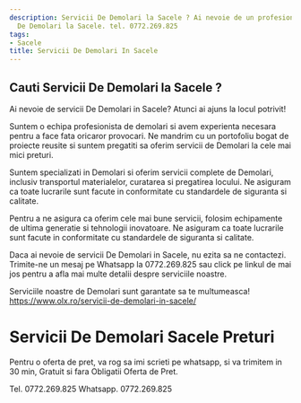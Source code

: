 ```yaml
---
description: Servicii De Demolari la Sacele ? Ai nevoie de un profesionist in Servicii
  De Demolari la Sacele. tel. 0772.269.825
tags:
- Sacele
title: Servicii De Demolari In Sacele
---
```



## Cauti Servicii De Demolari la Sacele ?

Ai nevoie de servicii De Demolari in Sacele? 
Atunci ai ajuns la locul potrivit! 

Suntem o echipa profesionista de demolari si avem experienta necesara pentru a face fata oricaror provocari. Ne mandrim cu un portofoliu bogat de proiecte reusite si suntem pregatiti sa oferim servicii de Demolari la cele mai mici preturi.

Suntem specializati in Demolari si oferim servicii complete de Demolari, inclusiv transportul materialelor, curatarea si pregatirea locului. Ne asiguram ca toate lucrarile sunt facute in conformitate cu standardele de siguranta si calitate.

Pentru a ne asigura ca oferim cele mai bune servicii, folosim echipamente de ultima generatie si tehnologii inovatoare. Ne asiguram ca toate lucrarile sunt facute in conformitate cu standardele de siguranta si calitate.

Daca ai nevoie de servicii De Demolari in Sacele, nu ezita sa ne contactezi. Trimite-ne un mesaj pe Whatsapp la 0772.269.825 sau click pe linkul de mai jos pentru a afla mai multe detalii despre serviciile noastre. 

Serviciile noastre de Demolari sunt garantate sa te multumeasca!  https://www.olx.ro/servicii-de-demolari-in-sacele/

# Servicii De Demolari Sacele Preturi
Pentru o oferta de pret, va rog sa imi scrieti pe whatsapp, si va trimitem in 30 min, Gratuit si fara Obligatii Oferta de Pret.

Tel. 0772.269.825
Whatsapp. 0772.269.825